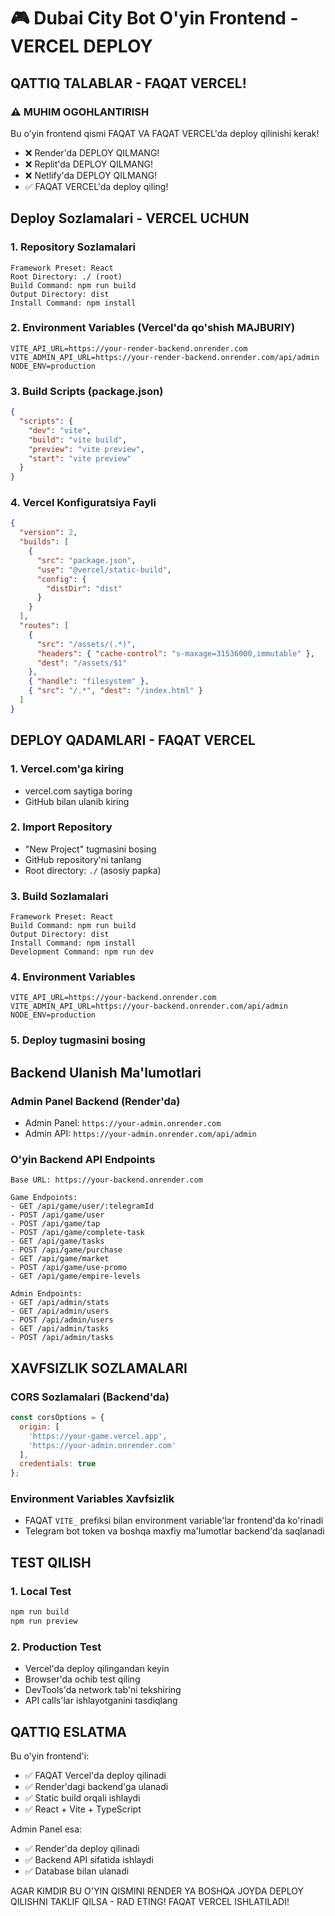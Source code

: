 # 🎮 Dubai City Bot O'yin Frontend - VERCEL DEPLOY

## QATTIQ TALABLAR - FAQAT VERCEL!

### ⚠️ MUHIM OGOHLANTIRISH
Bu o'yin frontend qismi FAQAT VA FAQAT VERCEL'da deploy qilinishi kerak!
- ❌ Render'da DEPLOY QILMANG!
- ❌ Replit'da DEPLOY QILMANG!
- ❌ Netlify'da DEPLOY QILMANG!
- ✅ FAQAT VERCEL'da deploy qiling!

## Deploy Sozlamalari - VERCEL UCHUN

### 1. Repository Sozlamalari
```
Framework Preset: React
Root Directory: ./ (root)
Build Command: npm run build
Output Directory: dist
Install Command: npm install
```

### 2. Environment Variables (Vercel'da qo'shish MAJBURIY)
```
VITE_API_URL=https://your-render-backend.onrender.com
VITE_ADMIN_API_URL=https://your-render-backend.onrender.com/api/admin
NODE_ENV=production
```

### 3. Build Scripts (package.json)
```json
{
  "scripts": {
    "dev": "vite",
    "build": "vite build",
    "preview": "vite preview",
    "start": "vite preview"
  }
}
```

### 4. Vercel Konfiguratsiya Fayli
```json
{
  "version": 2,
  "builds": [
    {
      "src": "package.json",
      "use": "@vercel/static-build",
      "config": {
        "distDir": "dist"
      }
    }
  ],
  "routes": [
    {
      "src": "/assets/(.*)",
      "headers": { "cache-control": "s-maxage=31536000,immutable" },
      "dest": "/assets/$1"
    },
    { "handle": "filesystem" },
    { "src": "/.*", "dest": "/index.html" }
  ]
}
```

## DEPLOY QADAMLARI - FAQAT VERCEL

### 1. Vercel.com'ga kiring
- vercel.com saytiga boring
- GitHub bilan ulanib kiring

### 2. Import Repository
- "New Project" tugmasini bosing
- GitHub repository'ni tanlang
- Root directory: `./` (asosiy papka)

### 3. Build Sozlamalari
```
Framework Preset: React
Build Command: npm run build
Output Directory: dist
Install Command: npm install
Development Command: npm run dev
```

### 4. Environment Variables
```
VITE_API_URL=https://your-backend.onrender.com
VITE_ADMIN_API_URL=https://your-backend.onrender.com/api/admin
NODE_ENV=production
```

### 5. Deploy tugmasini bosing

## Backend Ulanish Ma'lumotlari

### Admin Panel Backend (Render'da)
- Admin Panel: `https://your-admin.onrender.com`
- Admin API: `https://your-admin.onrender.com/api/admin`

### O'yin Backend API Endpoints
```
Base URL: https://your-backend.onrender.com

Game Endpoints:
- GET /api/game/user/:telegramId
- POST /api/game/user
- POST /api/game/tap
- POST /api/game/complete-task
- GET /api/game/tasks
- POST /api/game/purchase
- GET /api/game/market
- POST /api/game/use-promo
- GET /api/game/empire-levels

Admin Endpoints:
- GET /api/admin/stats
- GET /api/admin/users
- POST /api/admin/users
- GET /api/admin/tasks
- POST /api/admin/tasks
```

## XAVFSIZLIK SOZLAMALARI

### CORS Sozlamalari (Backend'da)
```javascript
const corsOptions = {
  origin: [
    'https://your-game.vercel.app',
    'https://your-admin.onrender.com'
  ],
  credentials: true
};
```

### Environment Variables Xavfsizlik
- FAQAT `VITE_` prefiksi bilan environment variable'lar frontend'da ko'rinadi
- Telegram bot token va boshqa maxfiy ma'lumotlar backend'da saqlanadi

## TEST QILISH

### 1. Local Test
```bash
npm run build
npm run preview
```

### 2. Production Test
- Vercel'da deploy qilingandan keyin
- Browser'da ochib test qiling
- DevTools'da network tab'ni tekshiring
- API calls'lar ishlayotganini tasdiqlang

## QATTIQ ESLATMA

Bu o'yin frontend'i:
- ✅ FAQAT Vercel'da deploy qilinadi
- ✅ Render'dagi backend'ga ulanadi  
- ✅ Static build orqali ishlaydi
- ✅ React + Vite + TypeScript

Admin Panel esa:
- ✅ Render'da deploy qilinadi
- ✅ Backend API sifatida ishlaydi
- ✅ Database bilan ulanadi

AGAR KIMDIR BU O'YIN QISMINI RENDER YA BOSHQA JOYDA DEPLOY QILISHNI TAKLIF QILSA - RAD ETING!
FAQAT VERCEL ISHLATILADI!